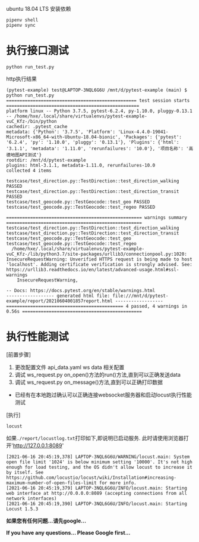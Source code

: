 ubuntu 18.04 LTS
安装依赖
```
pipenv shell
pipenv sync
```
# 执行接口测试

`python run_test.py`

http执行结果
```
(pytest-example) test@LAPTOP-3NQL6G6U /mnt/d/pytest-example (main) $ python run_test.py
================================================= test session starts ==================================================
platform linux -- Python 3.7.5, pytest-6.2.4, py-1.10.0, pluggy-0.13.1 -- /home/hxe/.local/share/virtualenvs/pytest-example-vuC_Kfz-/bin/python
cachedir: .pytest_cache
metadata: {'Python': '3.7.5', 'Platform': 'Linux-4.4.0-19041-Microsoft-x86_64-with-Ubuntu-18.04-bionic', 'Packages': {'pytest': '6.2.4', 'py': '1.10.0', 'pluggy': '0.13.1'}, 'Plugins': {'html': '3.1.1', 'metadata': '1.11.0', 'rerunfailures': '10.0'}, '项目名称': '高德地图API测试'}
rootdir: /mnt/d/pytest-example
plugins: html-3.1.1, metadata-1.11.0, rerunfailures-10.0
collected 4 items

testcase/test_direction.py::TestDirection::test_direction_walking PASSED
testcase/test_direction.py::TestDirection::test_direction_transit PASSED
testcase/test_geocode.py::TestGeocode::test_geo PASSED
testcase/test_geocode.py::TestGeocode::test_regeo PASSED

=================================================== warnings summary ===================================================
testcase/test_direction.py::TestDirection::test_direction_walking
testcase/test_direction.py::TestDirection::test_direction_transit
testcase/test_geocode.py::TestGeocode::test_geo
testcase/test_geocode.py::TestGeocode::test_regeo
  /home/hxe/.local/share/virtualenvs/pytest-example-vuC_Kfz-/lib/python3.7/site-packages/urllib3/connectionpool.py:1020: InsecureRequestWarning: Unverified HTTPS request is being made to host 'localhost'. Adding certificate verification is strongly advised. See: https://urllib3.readthedocs.io/en/latest/advanced-usage.html#ssl-warnings
    InsecureRequestWarning,

-- Docs: https://docs.pytest.org/en/stable/warnings.html
------------------ generated html file: file:///mnt/d/pytest-example/report/20210604001857report.html ------------------
============================================ 4 passed, 4 warnings in 0.56s =============================================
```


# 执行性能测试

[前置步骤]
1. 更改配置文件 api_data.yaml ws data 相关配置
2. 调试 ws_request.py on_open()方法的run()方法,直到可以正确发送data
3. 调试 ws_request.py on_message()方法,直到可以正确打印数据

* 已经有在本地跑过确认可以正确连接websocket服务器和启动locust执行性能测试

[执行]

`locust`

如果`./report/locustlog.txt`打印如下,即说明已启动服务. 此时请使用浏览器打开'http://127.0.0.1:8089'

```
[2021-06-16 20:45:19,378] LAPTOP-3NQL6G6U/WARNING/locust.main: System open file limit '1024' is below minimum setting '10000'. It's not high enough for load testing, and the OS didn't allow locust to increase it by itself. See https://github.com/locustio/locust/wiki/Installation#increasing-maximum-number-of-open-files-limit for more info.
[2021-06-16 20:45:19,379] LAPTOP-3NQL6G6U/INFO/locust.main: Starting web interface at http://0.0.0.0:8089 (accepting connections from all network interfaces)
[2021-06-16 20:45:19,390] LAPTOP-3NQL6G6U/INFO/locust.main: Starting Locust 1.5.3

```

**如果您有任何问题...请先google...**

**If you have any questions... Please Google first...**
